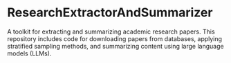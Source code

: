 # ResearchExtractorAndSummarizer
A toolkit for extracting and summarizing academic research papers. This repository includes code for downloading papers from databases, applying stratified sampling methods, and summarizing content using large language models (LLMs).
